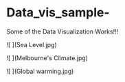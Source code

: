 # Data_vis_sample-
Some of the Data Visualization Works!!!

![ ](Sea Level.jpg)

![ ](Melbourne's Climate.jpg)

![ ](Global warming.jpg)
